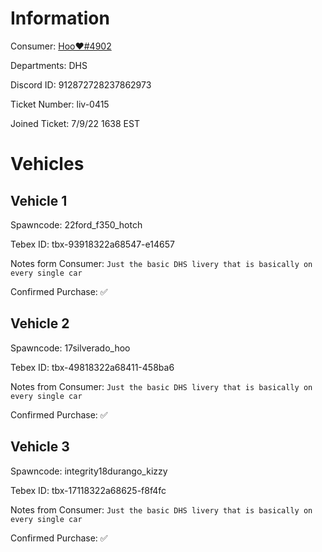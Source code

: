 # Information

Consumer: <a href="discord.com/users/912872728237862973"> Hoo❤#4902</a> 

Departments: DHS

Discord ID: 912872728237862973

Ticket Number: liv-0415

Joined Ticket: 7/9/22 1638 EST
# Vehicles

## Vehicle 1
Spawncode: 22ford_f350_hotch

Tebex ID: tbx-93918322a68547-e14657

Notes form Consumer: ``Just the basic DHS livery that is basically on every single car``

Confirmed Purchase: ✅

## Vehicle 2
Spawncode: 17silverado_hoo

Tebex ID: tbx-49818322a68411-458ba6

Notes from Consumer: ``Just the basic DHS livery that is basically on every single car ``

Confirmed Purchase: ✅

## Vehicle 3
Spawncode: integrity18durango_kizzy

Tebex ID: tbx-17118322a68625-f8f4fc

Notes from Consumer: ``Just the basic DHS livery that is basically on every single car ``

Confirmed Purchase: ✅